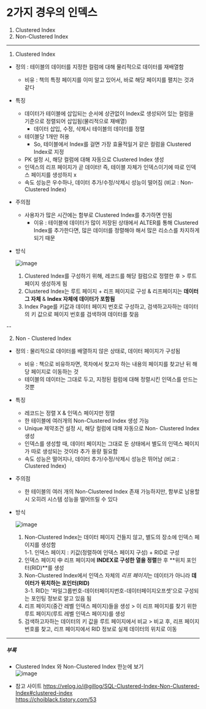 # 2가지 경우의 인덱스  
1. Clustered Index  
2. Non-Clustered Index  
 

---


1. Clustered Index

- 정의 : 테이블의 데이터를 지정한 컬럼에 대해 물리적으로 데이터를 재배열함
    - 비유 : 책의 특정 페이지를 이미 알고 있어서, 바로 해당 페이지를 펼치는 것과 같다

- 특징
  - 데이터가 테이블에 삽입되는 순서에 상관없이 Index로 생성되어 있는 컬럼을 기준으로 정렬되어 삽입됨(물리적으로 재배열)
    - 데이터 삽입, 수정, 삭제시 테이블의 데이터를 정렬
  - 테이블당 1개만 허용
    - So, 테이블에서 Index를 걸면 가장 효율적일거 같은 컬럼을 Clustered Index로 지정
  - PK 설정 시, 해당 컬럼에 대해 자동으로 Clustered Index 생성
  - 인덱스의 리프 페이지가 곧 데이터! 즉, 테이블 자체가 인덱스이기에 따로 인덱스 페이지를 생성하지 x
  - 속도 성능은 우수하나, 데이터 추가/수정/삭제시 성능이 떨어짐 (비교 : Non-Clustered Index)

- 주의점
    - 사용자가 많은 시간에는 함부로 Clustered Index를 추가하면 안됨
      - 이유 : 테이블에 데이터가 많이 저장된 상태에서 ALTER를 통해 Clustered Index를 추가한다면, 많은 데이터를 정렬해야 해서 많은 리소스를 차지하게 되기 때문



        
- 방식

  ![image](https://github.com/mithzinf/DB-Study/assets/124668883/fb89cc8b-a0e7-48e3-a652-8a8d1e9cf4a7)  

  1. Clustered Index를 구성하기 위해, 레코드를 해당 컬럼으로 정렬한 후 > 루트 페이지 생성하게 됨  
  2. Clustered Index는 루트 페이지 + 리프 페이지로 구성 & 리프페이지는 **데이터 그 자체** & **Index 자체에 데이터가 포함됨**  
  3. Index Page를 키값과 데이터 페이지 번호로 구성하고, 검색하고자하는 데이터의 키 값으로 페이지 번호를 검색하여 데이터를 찾음  






--




2. Non - Clustered Index


- 정의 : 물리적으로 데이터를 배열하지 않은 상태로, 데이터 페이지가 구성됨  
    - 비유 : 책으로 비유하자면, 목차에서 찾고자 하는 내용의 페이지를 찾고난 뒤 해당 페이지로 이동하는 것  
    - 테이블의 데이터는 그대로 두고, 지정된 컬럼에 대해 정렬시킨 인덱스를 만드는 것뿐  


- 특징
  - 레코드는 정렬 X & 인덱스 페이지만 정렬  
  - 한 테이블에 여러개의 Non-Clustered Index 생성 가능  
  - Unique 제약조건 설정 시, 해당 컬럼에 대해 자동으로 Non- Clustered Index 생성  
  - 인덱스를 생성할 때, 데이터 페이지는 그대로 둔 상태에서 별도의 인덱스 페이지가 따로 생성되는 것이라 추가 용량 필요함  
  - 속도 성능은 떨어지나, 데이터 추가/수정/삭제시 성능은 뛰어남 (비교 : Clustered Index)

- 주의점
    - 한 테이블의 여러 개의 Non-Clustered Index 존재 가능하지만, 함부로 남용할 시 오히려 시스템 성능을 떨어뜨릴 수 있다
  



        
- 방식


  ![image](https://github.com/mithzinf/DB-Study/assets/124668883/125569c5-6b52-418c-a96d-c4c4938e90a1)  


  1. Non-Clustered Index는 데이터 페이지 건들지 않고, 별도의 장소에 인덱스 페이지를 생성함  
    1-1. 인덱스 페이지 : 키값(정렬하여 인덱스 페이지 구성) + RID로 구성     
  2. 인덱스 페이지 中 리프 페이지에 **INDEX로 구성한 열을 정렬**한 후 **위치 포인터(RID)**를 생성  
  3. Non-Clustered Index에서 인덱스 자체의 *리프 페이지*는 데이터가 아니라 **데이터가 위치하는 포인터(RID)**  
    3-1. RID는 '파일그룹번호-데이터페이지번호-데이터페이지오프셋'으로 구성되는 포인팅 정보로 알고 있음 됨  
  4. 리프 페이지(중간 레벨 인덱스 페이지)들을 생성 > 이 리프 페이지를 찾기 위한 루트 페이지(루트 레벨 인덱스 페이지)를 생성  
  5. 검색하고자하는 데이터의 키 값을 루트 페이지에서 비교 > 비교 후, 리프 페이지 번호를 찾고, 리프 페이지에서 RID 정보로 실제 데이터의 위치로 이동  





---

##### 부록 

- Clustered Index 와 Non-Clustered Index 한눈에 보기  
  ![image](https://github.com/mithzinf/DB-Study/assets/124668883/5ec6c7e7-dda9-4726-9434-243447c4ef22)

- 참고 사이트
  https://velog.io/@gillog/SQL-Clustered-Index-Non-Clustered-Index#clustered-index      
  https://choiblack.tistory.com/53
  
